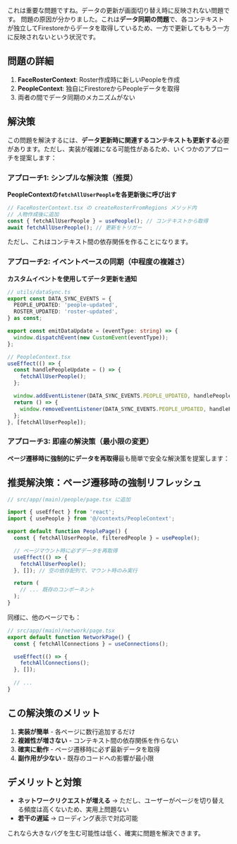 これは重要な問題ですね。データの更新が画面切り替え時に反映されない問題です。
問題の原因が分かりました。これは**データ同期の問題**で、各コンテキストが独立してFirestoreからデータを取得しているため、一方で更新してももう一方に反映されないという状況です。

## 問題の詳細

1. **FaceRosterContext**: Roster作成時に新しいPeopleを作成
2. **PeopleContext**: 独自にFirestoreからPeopleデータを取得
3. 両者の間でデータ同期のメカニズムがない

## 解決策

この問題を解決するには、**データ更新時に関連するコンテキストも更新する**必要があります。ただし、実装が複雑になる可能性があるため、いくつかのアプローチを提案します：

### アプローチ1: シンプルな解決策（推奨）
**PeopleContextの`fetchAllUserPeople`を各更新後に呼び出す**

```typescript
// FaceRosterContext.tsx の createRosterFromRegions メソッド内
// 人物作成後に追加
const { fetchAllUserPeople } = usePeople(); // コンテキストから取得
await fetchAllUserPeople(); // 更新をトリガー
```

ただし、これはコンテキスト間の依存関係を作ることになります。

### アプローチ2: イベントベースの同期（中程度の複雑さ）
**カスタムイベントを使用してデータ更新を通知**

```typescript
// utils/dataSync.ts
export const DATA_SYNC_EVENTS = {
  PEOPLE_UPDATED: 'people-updated',
  ROSTER_UPDATED: 'roster-updated',
} as const;

export const emitDataUpdate = (eventType: string) => {
  window.dispatchEvent(new CustomEvent(eventType));
};

// PeopleContext.tsx
useEffect(() => {
  const handlePeopleUpdate = () => {
    fetchAllUserPeople();
  };

  window.addEventListener(DATA_SYNC_EVENTS.PEOPLE_UPDATED, handlePeopleUpdate);
  return () => {
    window.removeEventListener(DATA_SYNC_EVENTS.PEOPLE_UPDATED, handlePeopleUpdate);
  };
}, [fetchAllUserPeople]);
```

### アプローチ3: 即座の解決策（最小限の変更）
**ページ遷移時に強制的にデータを再取得**最も簡単で安全な解決策を提案します：

## 推奨解決策：ページ遷移時の強制リフレッシュ

```typescript
// src/app/(main)/people/page.tsx に追加

import { useEffect } from 'react';
import { usePeople } from '@/contexts/PeopleContext';

export default function PeoplePage() {
  const { fetchAllUserPeople, filteredPeople } = usePeople();

  // ページマウント時に必ずデータを再取得
  useEffect(() => {
    fetchAllUserPeople();
  }, []); // 空の依存配列で、マウント時のみ実行

  return (
    // ... 既存のコンポーネント
  );
}
```

同様に、他のページでも：

```typescript
// src/app/(main)/network/page.tsx
export default function NetworkPage() {
  const { fetchAllConnections } = useConnections();

  useEffect(() => {
    fetchAllConnections();
  }, []);
  
  // ...
}
```

## この解決策のメリット

1. **実装が簡単** - 各ページに数行追加するだけ
2. **複雑性が増さない** - コンテキスト間の依存関係を作らない
3. **確実に動作** - ページ遷移時に必ず最新データを取得
4. **副作用が少ない** - 既存のコードへの影響が最小限

## デメリットと対策

- **ネットワークリクエストが増える** → ただし、ユーザーがページを切り替える頻度は高くないため、実用上問題ない
- **若干の遅延** → ローディング表示で対応可能

これなら大きなバグを生む可能性は低く、確実に問題を解決できます。